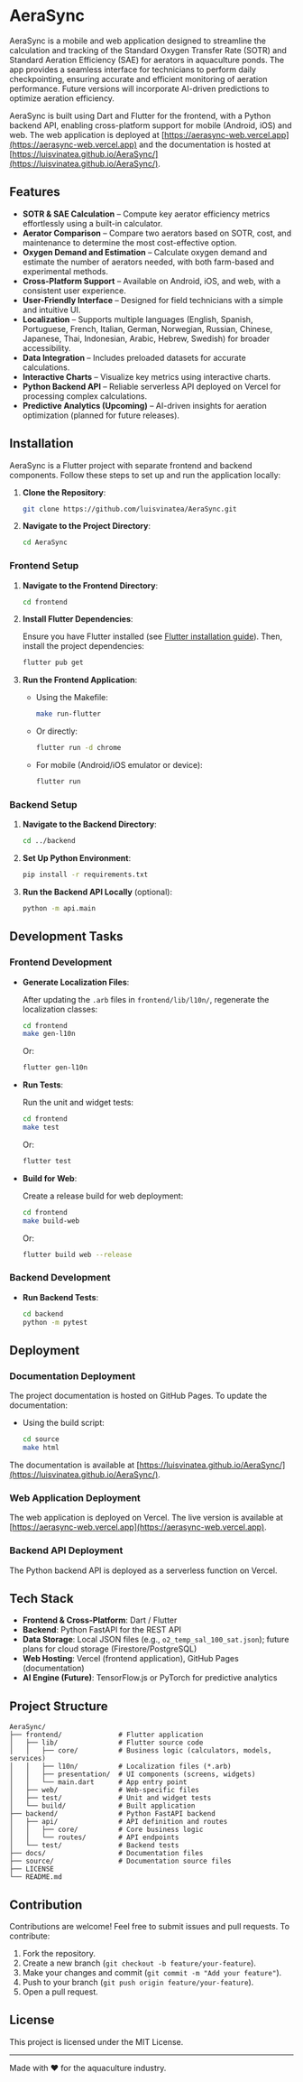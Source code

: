 # AeraSync

AeraSync is a mobile and web application designed to streamline the calculation and tracking of the Standard Oxygen Transfer Rate (SOTR) and Standard Aeration Efficiency (SAE) for aerators in aquaculture ponds. The app provides a seamless interface for technicians to perform daily checkpointing, ensuring accurate and efficient monitoring of aeration performance. Future versions will incorporate AI-driven predictions to optimize aeration efficiency.

AeraSync is built using Dart and Flutter for the frontend, with a Python backend API, enabling cross-platform support for mobile (Android, iOS) and web. The web application is deployed at [https://aerasync-web.vercel.app](https://aerasync-web.vercel.app) and the documentation is hosted at [https://luisvinatea.github.io/AeraSync/](https://luisvinatea.github.io/AeraSync/).

## Features

* **SOTR & SAE Calculation** – Compute key aerator efficiency metrics effortlessly using a built-in calculator.
* **Aerator Comparison** – Compare two aerators based on SOTR, cost, and maintenance to determine the most cost-effective option.
* **Oxygen Demand and Estimation** – Calculate oxygen demand and estimate the number of aerators needed, with both farm-based and experimental methods.
* **Cross-Platform Support** – Available on Android, iOS, and web, with a consistent user experience.
* **User-Friendly Interface** – Designed for field technicians with a simple and intuitive UI.
* **Localization** – Supports multiple languages (English, Spanish, Portuguese, French, Italian, German, Norwegian, Russian, Chinese, Japanese, Thai, Indonesian, Arabic, Hebrew, Swedish) for broader accessibility.
* **Data Integration** – Includes preloaded datasets for accurate calculations.
* **Interactive Charts** – Visualize key metrics using interactive charts.
* **Python Backend API** – Reliable serverless API deployed on Vercel for processing complex calculations.
* **Predictive Analytics (Upcoming)** – AI-driven insights for aeration optimization (planned for future releases).

## Installation

AeraSync is a Flutter project with separate frontend and backend components. Follow these steps to set up and run the application locally:

1. **Clone the Repository**:

    ```sh
    git clone https://github.com/luisvinatea/AeraSync.git
    ```

2. **Navigate to the Project Directory**:

    ```sh
    cd AeraSync
    ```

### Frontend Setup

1. **Navigate to the Frontend Directory**:

    ```sh
    cd frontend
    ```

2. **Install Flutter Dependencies**:

    Ensure you have Flutter installed (see [Flutter installation guide](https://flutter.dev/docs/get-started/install)). Then, install the project dependencies:

    ```sh
    flutter pub get
    ```

3. **Run the Frontend Application**:

    * Using the Makefile:

        ```sh
        make run-flutter
        ```

    * Or directly:

        ```sh
        flutter run -d chrome
        ```

    * For mobile (Android/iOS emulator or device):

        ```sh
        flutter run
        ```

### Backend Setup

1. **Navigate to the Backend Directory**:

    ```sh
    cd ../backend
    ```

2. **Set Up Python Environment**:

    ```sh
    pip install -r requirements.txt
    ```

3. **Run the Backend API Locally** (optional):

    ```sh
    python -m api.main
    ```

## Development Tasks

### Frontend Development

* **Generate Localization Files**:

    After updating the `.arb` files in `frontend/lib/l10n/`, regenerate the localization classes:

    ```sh
    cd frontend
    make gen-l10n
    ```

    Or:

    ```sh
    flutter gen-l10n
    ```

* **Run Tests**:

    Run the unit and widget tests:

    ```sh
    cd frontend
    make test
    ```

    Or:

    ```sh
    flutter test
    ```

* **Build for Web**:

    Create a release build for web deployment:

    ```sh
    cd frontend
    make build-web
    ```

    Or:

    ```sh
    flutter build web --release
    ```

### Backend Development

* **Run Backend Tests**:

    ```sh
    cd backend
    python -m pytest
    ```

## Deployment

### Documentation Deployment

The project documentation is hosted on GitHub Pages. To update the documentation:

* Using the build script:

    ```sh
    cd source
    make html
    ```

The documentation is available at [https://luisvinatea.github.io/AeraSync/](https://luisvinatea.github.io/AeraSync/).

### Web Application Deployment

The web application is deployed on Vercel. The live version is available at [https://aerasync-web.vercel.app](https://aerasync-web.vercel.app).

### Backend API Deployment

The Python backend API is deployed as a serverless function on Vercel.

## Tech Stack

* **Frontend & Cross-Platform**: Dart / Flutter
* **Backend**: Python FastAPI for the REST API
* **Data Storage**: Local JSON files (e.g., `o2_temp_sal_100_sat.json`); future plans for cloud storage (Firestore/PostgreSQL)
* **Web Hosting**: Vercel (frontend application), GitHub Pages (documentation)
* **AI Engine (Future)**: TensorFlow.js or PyTorch for predictive analytics

## Project Structure

```text
AeraSync/
├── frontend/              # Flutter application
│   ├── lib/               # Flutter source code
│   │   ├── core/          # Business logic (calculators, models, services)
│   │   ├── l10n/          # Localization files (*.arb)
│   │   ├── presentation/  # UI components (screens, widgets)
│   │   └── main.dart      # App entry point
│   ├── web/               # Web-specific files
│   ├── test/              # Unit and widget tests
│   └── build/             # Built application
├── backend/               # Python FastAPI backend
│   ├── api/               # API definition and routes
│   │   ├── core/          # Core business logic
│   │   └── routes/        # API endpoints
│   └── test/              # Backend tests
├── docs/                  # Documentation files
├── source/                # Documentation source files
├── LICENSE
└── README.md
```

## Contribution

Contributions are welcome! Feel free to submit issues and pull requests. To contribute:

1. Fork the repository.
2. Create a new branch (`git checkout -b feature/your-feature`).
3. Make your changes and commit (`git commit -m "Add your feature"`).
4. Push to your branch (`git push origin feature/your-feature`).
5. Open a pull request.

## License

This project is licensed under the MIT License.

---

Made with ❤️ for the aquaculture industry.
